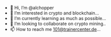 - 👋 Hi, I’m @alchopper
- 👀 I’m interested in crypto and blockchain...
- 🌱 I’m currently learning as much as possible...
- 💞️ I’m looking to collaborate on crypto mining..
- 📫 How to reach me 101@trainercenter.de...

<!---
alchopper/alchopper is a ✨ special ✨ repository because its `README.md` (this file) appears on your GitHub profile.
You can click the Preview link to take a look at your changes.
--->
